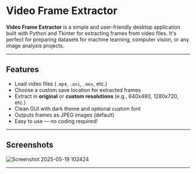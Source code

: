 # Video Frame Extractor

**Video Frame Extractor** is a simple and user-friendly desktop application built with Python and Tkinter for extracting frames from video files. It's perfect for preparing datasets for machine learning, computer vision, or any image analysis projects.

---

## Features

- Load video files (`.mp4`, `.avi`, `.mov`, etc.)
- Choose a custom save location for extracted frames
- Extract in **original** or **custom resolutions** (e.g., 640x480, 1280x720, etc.)
- Clean GUI with dark theme and optional custom font
- Outputs frames as JPEG images (default)
- Easy to use — no coding required!

---

## Screenshots

![Screenshot 2025-05-19 102424](https://github.com/user-attachments/assets/12143fa6-a18d-414b-ac04-3369bea64cc8)

---

